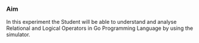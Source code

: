 ### <b>Aim</b>
In this experiment the Student will be able to understand and analyse Relational and Logical Operators in Go Programming Language by using the simulator.
